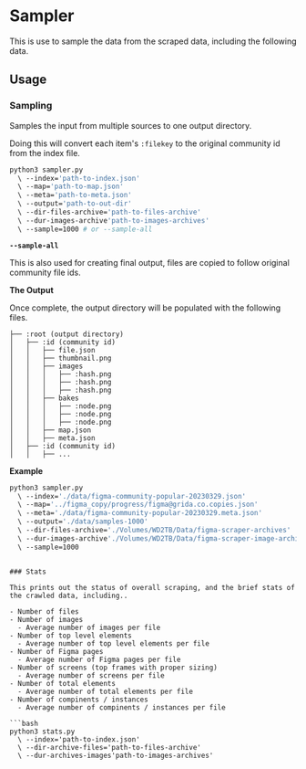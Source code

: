 # Sampler

This is use to sample the data from the scraped data, including the following data.

## Usage

### Sampling

Samples the input from multiple sources to one output directory.

Doing this will convert each item's `:filekey` to the original community id from the index file.

```bash
python3 sampler.py
  \ --index='path-to-index.json'
  \ --map='path-to-map.json'
  \ --meta='path-to-meta.json'
  \ --output='path-to-out-dir'
  \ --dir-files-archive='path-to-files-archive'
  \ --dur-images-archive'path-to-images-archives'
  \ --sample=1000 # or --sample-all
```

**`--sample-all`**

This is also used for creating final output, files are copied to follow original community file ids.

**The Output**

Once complete, the output directory will be populated with the following files.

```
├── :root (output directory)
│   ├── :id (community id)
│   │   ├── file.json
│   │   ├── thumbnail.png
│   │   ├── images
│   │   │   ├── :hash.png
│   │   │   ├── :hash.png
│   │   │   ├── :hash.png
│   │   ├── bakes
│   │   │   ├── :node.png
│   │   │   ├── :node.png
│   │   │   ├── :node.png
│   │   ├── map.json
│   │   ├── meta.json
│   ├── :id (community id)
│   │   ├── ...
```

**Example**

```bash
python3 sampler.py
  \ --index='./data/figma-community-popular-20230329.json'
  \ --map='../figma_copy/progress/figma@grida.co.copies.json'
  \ --meta='./data/figma-community-popular-20230329.meta.json'
  \ --output='./data/samples-1000'
  \ --dir-files-archive='./Volumes/WD2TB/Data/figma-scraper-archives'
  \ --dur-images-archive'./Volumes/WD2TB/Data/figma-scraper-image-archives'
  \ --sample=1000
```

````

### Stats

This prints out the status of overall scraping, and the brief stats of the crawled data, including..

- Number of files
- Number of images
  - Average number of images per file
- Number of top level elements
  - Average number of top level elements per file
- Number of Figma pages
  - Average number of Figma pages per file
- Number of screens (top frames with proper sizing)
  - Average number of screens per file
- Number of total elements
  - Average number of total elements per file
- Number of compinents / instances
  - Average number of compinents / instances per file

```bash
python3 stats.py
  \ --index='path-to-index.json'
  \ --dir-archive-files='path-to-files-archive'
  \ --dur-archives-images'path-to-images-archives'
````
